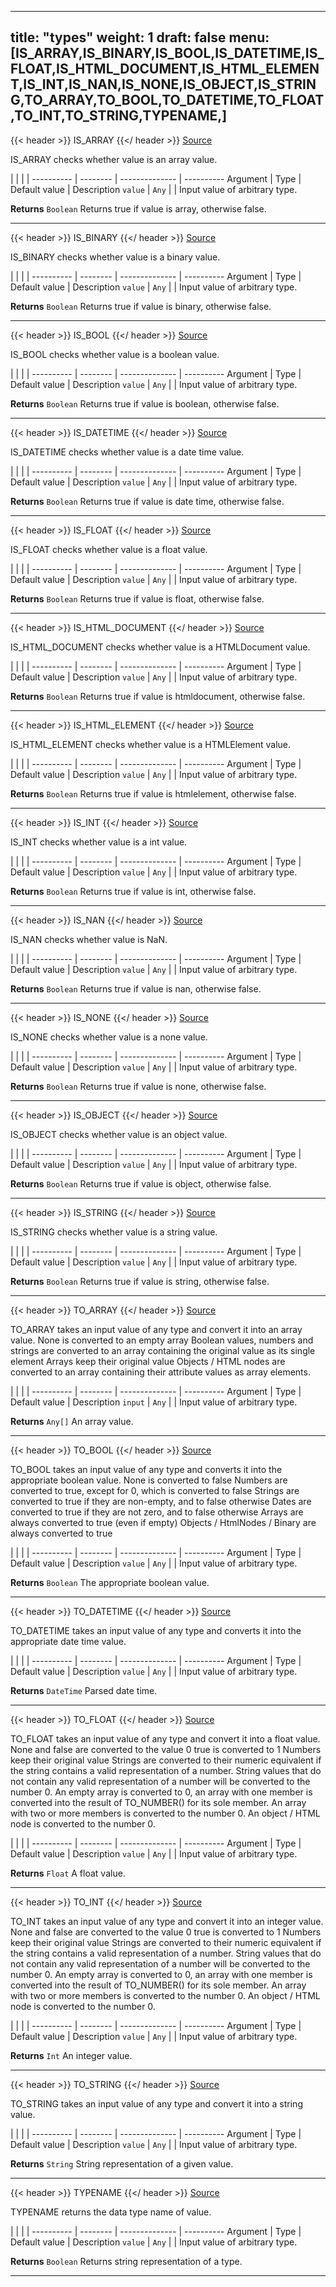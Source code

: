 

---
title: "types"
weight: 1
draft: false
menu: [IS_ARRAY,IS_BINARY,IS_BOOL,IS_DATETIME,IS_FLOAT,IS_HTML_DOCUMENT,IS_HTML_ELEMENT,IS_INT,IS_NAN,IS_NONE,IS_OBJECT,IS_STRING,TO_ARRAY,TO_BOOL,TO_DATETIME,TO_FLOAT,TO_INT,TO_STRING,TYPENAME,]
---



{{< header >}}
IS_ARRAY
{{</ header >}}
[Source](https://github.com/MontFerret/ferret/tree/master/pkg/stdlib/types/is_array.go#L13)

IS_ARRAY checks whether value is an array value.

|          |          |                |
---------- | -------- | -------------- | ----------
Argument   | Type     | Default value  | Description
`value` | `Any`  |  | Input value of arbitrary type.


**Returns** `Boolean` Returns true if value is array, otherwise false.
- - - -


{{< header >}}
IS_BINARY
{{</ header >}}
[Source](https://github.com/MontFerret/ferret/tree/master/pkg/stdlib/types/is_binary.go#L13)

IS_BINARY checks whether value is a binary value.

|          |          |                |
---------- | -------- | -------------- | ----------
Argument   | Type     | Default value  | Description
`value` | `Any`  |  | Input value of arbitrary type.


**Returns** `Boolean` Returns true if value is binary, otherwise false.
- - - -


{{< header >}}
IS_BOOL
{{</ header >}}
[Source](https://github.com/MontFerret/ferret/tree/master/pkg/stdlib/types/is_boolean.go#L13)

IS_BOOL checks whether value is a boolean value.

|          |          |                |
---------- | -------- | -------------- | ----------
Argument   | Type     | Default value  | Description
`value` | `Any`  |  | Input value of arbitrary type.


**Returns** `Boolean` Returns true if value is boolean, otherwise false.
- - - -


{{< header >}}
IS_DATETIME
{{</ header >}}
[Source](https://github.com/MontFerret/ferret/tree/master/pkg/stdlib/types/is_date_time.go#L13)

IS_DATETIME checks whether value is a date time value.

|          |          |                |
---------- | -------- | -------------- | ----------
Argument   | Type     | Default value  | Description
`value` | `Any`  |  | Input value of arbitrary type.


**Returns** `Boolean` Returns true if value is date time, otherwise false.
- - - -


{{< header >}}
IS_FLOAT
{{</ header >}}
[Source](https://github.com/MontFerret/ferret/tree/master/pkg/stdlib/types/is_float.go#L13)

IS_FLOAT checks whether value is a float value.

|          |          |                |
---------- | -------- | -------------- | ----------
Argument   | Type     | Default value  | Description
`value` | `Any`  |  | Input value of arbitrary type.


**Returns** `Boolean` Returns true if value is float, otherwise false.
- - - -


{{< header >}}
IS_HTML_DOCUMENT
{{</ header >}}
[Source](https://github.com/MontFerret/ferret/tree/master/pkg/stdlib/types/is_html_document.go#L13)

IS_HTML_DOCUMENT checks whether value is a HTMLDocument value.

|          |          |                |
---------- | -------- | -------------- | ----------
Argument   | Type     | Default value  | Description
`value` | `Any`  |  | Input value of arbitrary type.


**Returns** `Boolean` Returns true if value is htmldocument, otherwise false.
- - - -


{{< header >}}
IS_HTML_ELEMENT
{{</ header >}}
[Source](https://github.com/MontFerret/ferret/tree/master/pkg/stdlib/types/is_html_element.go#L13)

IS_HTML_ELEMENT checks whether value is a HTMLElement value.

|          |          |                |
---------- | -------- | -------------- | ----------
Argument   | Type     | Default value  | Description
`value` | `Any`  |  | Input value of arbitrary type.


**Returns** `Boolean` Returns true if value is htmlelement, otherwise false.
- - - -


{{< header >}}
IS_INT
{{</ header >}}
[Source](https://github.com/MontFerret/ferret/tree/master/pkg/stdlib/types/is_int.go#L13)

IS_INT checks whether value is a int value.

|          |          |                |
---------- | -------- | -------------- | ----------
Argument   | Type     | Default value  | Description
`value` | `Any`  |  | Input value of arbitrary type.


**Returns** `Boolean` Returns true if value is int, otherwise false.
- - - -


{{< header >}}
IS_NAN
{{</ header >}}
[Source](https://github.com/MontFerret/ferret/tree/master/pkg/stdlib/types/is_nan.go#L13)

IS_NAN checks whether value is NaN.

|          |          |                |
---------- | -------- | -------------- | ----------
Argument   | Type     | Default value  | Description
`value` | `Any`  |  | Input value of arbitrary type.


**Returns** `Boolean` Returns true if value is nan, otherwise false.
- - - -


{{< header >}}
IS_NONE
{{</ header >}}
[Source](https://github.com/MontFerret/ferret/tree/master/pkg/stdlib/types/is_none.go#L13)

IS_NONE checks whether value is a none value.

|          |          |                |
---------- | -------- | -------------- | ----------
Argument   | Type     | Default value  | Description
`value` | `Any`  |  | Input value of arbitrary type.


**Returns** `Boolean` Returns true if value is none, otherwise false.
- - - -


{{< header >}}
IS_OBJECT
{{</ header >}}
[Source](https://github.com/MontFerret/ferret/tree/master/pkg/stdlib/types/is_object.go#L13)

IS_OBJECT checks whether value is an object value.

|          |          |                |
---------- | -------- | -------------- | ----------
Argument   | Type     | Default value  | Description
`value` | `Any`  |  | Input value of arbitrary type.


**Returns** `Boolean` Returns true if value is object, otherwise false.
- - - -


{{< header >}}
IS_STRING
{{</ header >}}
[Source](https://github.com/MontFerret/ferret/tree/master/pkg/stdlib/types/is_string.go#L13)

IS_STRING checks whether value is a string value.

|          |          |                |
---------- | -------- | -------------- | ----------
Argument   | Type     | Default value  | Description
`value` | `Any`  |  | Input value of arbitrary type.


**Returns** `Boolean` Returns true if value is string, otherwise false.
- - - -


{{< header >}}
TO_ARRAY
{{</ header >}}
[Source](https://github.com/MontFerret/ferret/tree/master/pkg/stdlib/types/to_array.go#L15)

TO_ARRAY takes an input value of any type and convert it into an array value. None is converted to an empty array Boolean values, numbers and strings are converted to an array containing the original value as its single element Arrays keep their original value Objects / HTML nodes are converted to an array containing their attribute values as array elements.

|          |          |                |
---------- | -------- | -------------- | ----------
Argument   | Type     | Default value  | Description
`input` | `Any`  |  | Input value of arbitrary type.


**Returns** `Any[]` An array value.
- - - -


{{< header >}}
TO_BOOL
{{</ header >}}
[Source](https://github.com/MontFerret/ferret/tree/master/pkg/stdlib/types/to_boolean.go#L18)

TO_BOOL takes an input value of any type and converts it into the appropriate boolean value. None is converted to false Numbers are converted to true, except for 0, which is converted to false Strings are converted to true if they are non-empty, and to false otherwise Dates are converted to true if they are not zero, and to false otherwise Arrays are always converted to true (even if empty) Objects / HtmlNodes / Binary are always converted to true

|          |          |                |
---------- | -------- | -------------- | ----------
Argument   | Type     | Default value  | Description
`value` | `Any`  |  | Input value of arbitrary type.


**Returns** `Boolean` The appropriate boolean value.
- - - -


{{< header >}}
TO_DATETIME
{{</ header >}}
[Source](https://github.com/MontFerret/ferret/tree/master/pkg/stdlib/types/to_date_time.go#L12)

TO_DATETIME takes an input value of any type and converts it into the appropriate date time value.

|          |          |                |
---------- | -------- | -------------- | ----------
Argument   | Type     | Default value  | Description
`value` | `Any`  |  | Input value of arbitrary type.


**Returns** `DateTime` Parsed date time.
- - - -


{{< header >}}
TO_FLOAT
{{</ header >}}
[Source](https://github.com/MontFerret/ferret/tree/master/pkg/stdlib/types/to_float.go#L20)

TO_FLOAT takes an input value of any type and convert it into a float value. None and false are converted to the value 0 true is converted to 1 Numbers keep their original value Strings are converted to their numeric equivalent if the string contains a valid representation of a number. String values that do not contain any valid representation of a number will be converted to the number 0. An empty array is converted to 0, an array with one member is converted into the result of TO_NUMBER() for its sole member. An array with two or more members is converted to the number 0. An object / HTML node is converted to the number 0.

|          |          |                |
---------- | -------- | -------------- | ----------
Argument   | Type     | Default value  | Description
`value` | `Any`  |  | Input value of arbitrary type.


**Returns** `Float` A float value.
- - - -


{{< header >}}
TO_INT
{{</ header >}}
[Source](https://github.com/MontFerret/ferret/tree/master/pkg/stdlib/types/to_int.go#L20)

TO_INT takes an input value of any type and convert it into an integer value. None and false are converted to the value 0 true is converted to 1 Numbers keep their original value Strings are converted to their numeric equivalent if the string contains a valid representation of a number. String values that do not contain any valid representation of a number will be converted to the number 0. An empty array is converted to 0, an array with one member is converted into the result of TO_NUMBER() for its sole member. An array with two or more members is converted to the number 0. An object / HTML node is converted to the number 0.

|          |          |                |
---------- | -------- | -------------- | ----------
Argument   | Type     | Default value  | Description
`value` | `Any`  |  | Input value of arbitrary type.


**Returns** `Int` An integer value.
- - - -


{{< header >}}
TO_STRING
{{</ header >}}
[Source](https://github.com/MontFerret/ferret/tree/master/pkg/stdlib/types/to_string.go#L12)

TO_STRING takes an input value of any type and convert it into a string value.

|          |          |                |
---------- | -------- | -------------- | ----------
Argument   | Type     | Default value  | Description
`value` | `Any`  |  | Input value of arbitrary type.


**Returns** `String` String representation of a given value.
- - - -


{{< header >}}
TYPENAME
{{</ header >}}
[Source](https://github.com/MontFerret/ferret/tree/master/pkg/stdlib/types/type_name.go#L12)

TYPENAME returns the data type name of value.

|          |          |                |
---------- | -------- | -------------- | ----------
Argument   | Type     | Default value  | Description
`value` | `Any`  |  | Input value of arbitrary type.


**Returns** `Boolean` Returns string representation of a type.
- - - -
